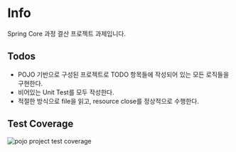 # Info
Spring Core 과정 결산 프로젝트 과제입니다.

## Todos
- POJO 기반으로 구성된 프로젝트로 TODO 항목들에 작성되어 있는 모든 로직들을 구현한다.
- 비어있는 Unit Test를 모두 작성한다.
- 적절한 방식으로 file을 읽고, resource close를 정상적으로 수행한다.

## Test Coverage
![pojo project test coverage](https://user-images.githubusercontent.com/60968342/196024355-dc895a50-dc95-45d8-afa1-5d6cea93a86b.png)
